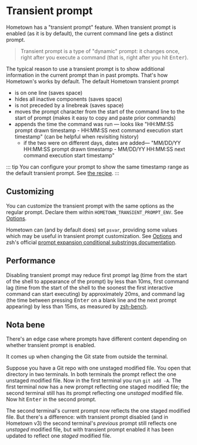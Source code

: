 # Transient prompt

Hometown has a "transient prompt" feature. When transient prompt is enabled (as it is by default), the current command line gets a distinct prompt.

> Transient prompt is a type of "dynamic" prompt: it changes once, right after you execute a command (that is, right after you hit <kbd>Enter</kbd>).

<!--@include: ./parts/screencast.md -->

The typical reason to use a transient prompt is to show additional information in the current prompt than in past prompts. That's how Hometown's works by default. The default Hometown transient prompt

- is on one line (saves space)
- hides all inactive components (saves space)
- is not preceded by a linebreak (saves space)
- moves the prompt character from the start of the command line to the start of prompt (makes it easy to copy and paste prior commands)
- appends the time the command was run — looks like "HH:MM:SS prompt drawn timestamp - HH:MM:SS next command execution start timestamp" (can be helpful when revisiting history)
  - if the two were on different days, dates are added— "MM/DD/YY HH:MM:SS prompt drawn timestamp - MM/DD/YY HH:MM:SS next command execution start timestamp"

::: tip
You can configure your prompt to show the same timestamp range as the default transient prompt. See [the recipe](/timestamp-range-in-prompt.md).
:::

## Customizing

You can customize the transient prompt with the same options as the regular prompt. Declare them within `HOMETOWN_TRANSIENT_PROMPT_ENV`. See [Options](/options.md).

Hometown can (and by default does) set `psvar`, providing some values which may be useful in transient prompt customization. See [Options](/options.md) and zsh's official [prompt expansion conditional substrings documentation](https://zsh.sourceforge.io/Doc/Release/Prompt-Expansion.html#Conditional-Substrings-in-Prompts).

## Performance

Disabling transient prompt may reduce first prompt lag (time from the start of the shell to appearance of the prompt) by less than 10ms, first command lag (time from the start of the shell to the soonest the first interactive command can start executing) by approximately 20ms, and command lag (the time between pressing <kbd>Enter</kbd> on a blank line and the next prompt appearing) by less than 15ms, as measured by [zsh-bench](https://github.com/romkatv/zsh-bench/).

## Nota bene

There's an edge case where prompts have different content depending on whether transient prompt is enabled.

It comes up when changing the Git state from outside the terminal.

Suppose you have a Git repo with one unstaged modified file. You open that directory in two terminals. In both terminals the prompt reflect the one unstaged modified file. Now in the first terminal you run `git add -A`. The first terminal now has a new prompt reflecting one staged modified file; the second terminal still has its prompt reflecting one _unstaged_ modified file. Now hit <kbd>Enter</kbd> in the second prompt.

The second terminal's current prompt now reflects the one staged modified file. But there's a difference: with transient prompt disabled (and in Hometown v3) the second terminal's _previous_ prompt still reflects one _unstaged_ modified file, but with transient prompt enabled it has been updated to reflect one _staged_ modified file.
